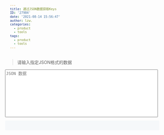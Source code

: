 ```yaml
---
title: 通过JSON数据获取Keys
ID: '27984'
date: '2021-08-14 15:56:47'
author: lzw.
categories:
  - product
  - tools
tags:
  - product
  - tools
---
```


> 请输入指定JSON格式的数据  

<div>
  <textarea ref="textarea" cols="30" rows="10" placeholder="JSON 数据"></textarea>
  <pre><code ref="preCode"></code></pre>
</div>

<script>
  import { ref,onMounted} from 'vue'
  export default {
    setup() {
      const textarea = ref(null)
      const preCode = ref(null)

      // 需要在生命周期获取
      onMounted(()=>{
        function isJson(str) {
          try {
            const json = JSON.parse(str)
            if (typeof json === 'object' && json) {
              return true
            }
            return false
          } catch (e) {
            console.error('不是json格式的数据')
            return false
          }
        }  

        // 当界面挂载出来后就会自动执行
        textarea.value.addEventListener('change', function () {
          let data = textarea.value.value

          if (!isJson(data)) return
          data = JSON.parse(data).data


          //标题
          const formTitle = data.title
          const formSet = data.form[0].set

          console.log(formTitle, formSet)

          let formSetCode = `// ${formTitle}\n`
          formSetCode += `const FORM_KEY = '${formSet[0].entityName}__' \n`
          formSetCode += 'const formKyes = {\n'
          for (let i = 0; i < formSet.length; i++) {
            if (formSet[i].alias) formSetCode += `   ${formSet[i].alias}:` + ' `${FORM_KEY}' + `${formSet[i].alias}\` , //${formSet[i].title}\n`
          }
          formSetCode += '} \n'

          let tableSetCode = ''

          for (let i = 0; i < formSet.length; i++) {
            if (formSet[i].typeSet.head) {
              let tableTitle = formSet[i].typeSet.head[0].title
              let tableSet = formSet[i].typeSet.head[0].set

              console.log(tableTitle, tableSet)

              tableSetCode += `// ${tableTitle} \n`
              tableSetCode += `const tFORM_KEY_${tableSet[0].alias} = '${tableSet[0].entityName}__' \n`
              tableSetCode += `const tFormKyes_${tableSet[0].alias} = { \n`
              for (let i = 0; i < tableSet.length - 1; i++) {
                if (tableSet[i].alias) tableSetCode += `   ${tableSet[i].alias}:` + ' `${tFORM_KEY_' + `${tableSet[0].alias}` + '}' + `${tableSet[i].alias}\` , //${tableSet[i].title} \n`
              }
              tableSetCode += '} \n'
            }
          }

          preCode.value.innerHTML = formSetCode + tableSetCode
        })
      })
      return {
        textarea,
        preCode
      }
    }
  }
</script>

<style lang="scss" scoped>
textarea {
  width: 99%;
  max-height: 300px;
  resize: none;
}

pre {
  font-family: SFMono-Regular, Consolas, Liberation Mono, Menlo, monospace;
  padding: 16px;
  overflow: auto;
  font-size: 85%;
  line-height: 1.45;
  background-color: #f6f8fa;
  border-radius: 3px;
  white-space: pre-wrap;

  code {
    color: #333;
  }
}
</style>
 
 
 
 
 
 
 
 
 
 
 
 
 
 
 
 
 
 
 
 
 
 
 
 
